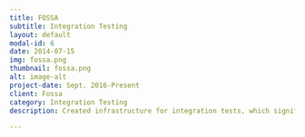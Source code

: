 ```yaml
---
title: FOSSA
subtitle: Integration Testing
layout: default
modal-id: 6
date: 2014-07-15
img: fossa.png
thumbnail: fossa.png
alt: image-alt
project-date: Sept. 2016-Present
client: Fossa
category: Integration Testing
description: Created infrastructure for integration tests, which significantly reduced the time it took to check that new features worked without regression.

---
```

